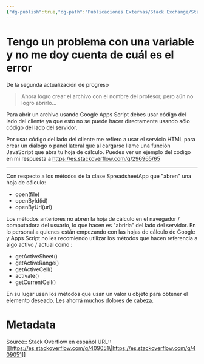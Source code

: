 ```yaml
---
{"dg-publish":true,"dg-path":"Publicaciones Externas/Stack Exchange/Stack Overflow en español/es.stackoverflow.com-409051.md","permalink":"/publicaciones-externas/stack-exchange/stack-overflow-en-espanol/es-stackoverflow-com-409051/","title":"Tengo un problema con una variable y no me doy cuenta de cuál es el error","hide":true,"noteIcon":"default","created":"2024-04-03T12:49:10.355-06:00","updated":"2024-04-05T16:43:56.824-06:00"}
---
```


# Tengo un problema con una variable y no me doy cuenta de cuál es el error

De la segunda actualización de progreso

> Ahora logro crear el archivo con el nombre del profesor, pero aún no
> logro abrirlo...

Para abrir un archivo usando Google Apps Script debes usar código del lado del cliente ya que esto no se puede hacer directamente usando sólo código del lado del servidor.

Por usar código del lado del cliente me refiero a usar el servicio HTML para crear un diálogo o panel lateral que al cargarse llame una función JavaScript que abra tu hoja de cálculo. Puedes ver un ejemplo del código en mi respuesta a https://es.stackoverflow.com/q/296965/65

<hr>

Con respecto a los métodos de la clase SpreadsheetApp que "abren" una hoja de cálculo:


- open(file)
- openById(id)
- openByUrl(url)

Los métodos anteriores no abren la hoja de cálculo en el navegador / computadora del usuario, lo que hacen es "abrirla" del lado del servidor. En lo personal a quienes están empezando con las hojas de cálculo de Google y Apps Script no les recomiendo utilizar los métodos que hacen referencia a algo activo / actual como :

- getActiveSheet()
- getActiveRange()
- getActiveCell()
- activate()
- getCurrentCell()

En su lugar usen los métodos que usan un valor u objeto para obtener el elemento deseado. Les ahorrá muchos dolores de cabeza.


# Metadata
Source:: Stack Overflow en español
URL:: [[https://es.stackoverflow.com/q/409051\|https://es.stackoverflow.com/q/409051]]


